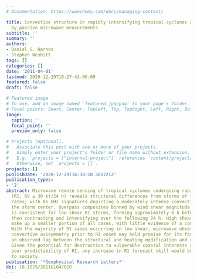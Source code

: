 ```yaml
---
# Documentation: https://wowchemy.com/docs/managing-content/

title: Convective structure in rapidly intensifying tropical cyclones as depicted
  by passive microwave measurements
subtitle: ''
summary: ''
authors:
- Daniel S. Harnos
- Stephen Nesbitt
tags: []
categories: []
date: '2011-04-01'
lastmod: 2020-12-20T10:27:43-06:00
featured: false
draft: false

# Featured image
# To use, add an image named `featured.jpg/png` to your page's folder.
# Focal points: Smart, Center, TopLeft, Top, TopRight, Left, Right, BottomLeft, Bottom, BottomRight.
image:
  caption: ''
  focal_point: ''
  preview_only: false

# Projects (optional).
#   Associate this post with one or more of your projects.
#   Simply enter your project's folder or file name without extension.
#   E.g. `projects = ["internal-project"]` references `content/project/deep-learning/index.md`.
#   Otherwise, set `projects = []`.
projects: []
publishDate: '2020-12-20T16:30:18.381721Z'
publication_types:
- '2'
abstract: Microwave remote sensing of tropical cyclones undergoing rapid intensification
  (RI; δV ≥ 30 kt/24 h) reveals structural differences from storms of lesser intensification
  rates; with 85 GHz signatures depicting a moderately intense convective ring surrounding
  the storm center. Overpass composites binned by wind shear magnitude show the ring
  is consistent for low shear RI storms, forming approximately 6 h before RI begins,
  then contracting and intensifying over the following 24 h. High shear RI events
  make up a smaller portion of all cases, with little evidence of a convective ring.
  With the majority of RI cases occurring in low shear, microwave observations of
  convective axisymmetry prior to RI onset may hold promise for its forecast, with
  an observed lag between the structural and heating modification and resultant intensification.
  Given the potential for destruction to vulnerable coastal interests and the current
  poor predictability of RI, any increase in RI forecast skill would be of great benefit
  to society.
publication: '*Geophysical Research Letters*'
doi: 10.1029/2011GL047010
---
```

